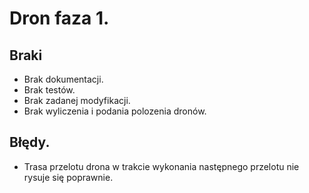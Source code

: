# Dron faza 1.


## Braki
- Brak dokumentacji.
- Brak testów.
- Brak zadanej modyfikacji.
- Brak wyliczenia i podania polozenia dronów.

## Błędy.
- Trasa przelotu drona w trakcie wykonania następnego przelotu nie rysuje się poprawnie.

